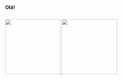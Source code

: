 ### Olá!

##

<div>
  <a href="https://github.com/victormorae">
  <img height="180em" src="https://github-readme-stats.vercel.app/api?username=victormorae&show_icons=true&theme=github_dark&include_all_commits=true&count_private=true"/>
  <img height="180em" src="https://github-readme-stats.vercel.app/api/top-langs/?username=victormorae&layout=compact&langs_count=168&theme=github_dark"/>
</div>
